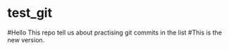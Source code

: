 # test_git
#Hello This repo tell us about practising git commits in the list
#This is the new version.
